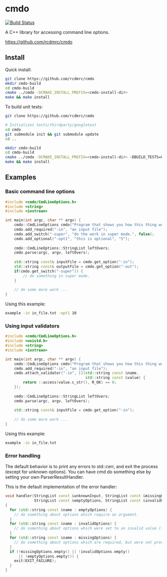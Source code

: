 # cmdo

[![Build Status](https://travis-ci.org/rcdmrc/cmdo.svg?branch=master)](https://travis-ci.org/rcdmrc/cmdo)

A C++ library for accessing command line options.

https://github.com/rcdmrc/cmdo

## Install

Quick install:

```bash
git clone https://github.com/rcdmrc/cmdo
mkdir cmdo-build
cd cmdo-build
cmake ../cmdo -DCMAKE_INSTALL_PREFIX=<cmdo-install-dir>
make && make install
```

To build unit tests:

```bash
git clone https://github.com/rcdmrc/cmdo

# Initializes tests/thirdparty/googletest
cd cmdo
git submodule init && git submodule update
cd ..

mkdir cmdo-build
cd cmdo-build
cmake ../cmdo -DCMAKE_INSTALL_PREFIX=<cmdo-install-dir> -DBUILD_TESTS=ON
make && make install
```

## Examples

### Basic command line options

```c++
#include <cmdo/CmdLineOptions.h>
#include <string>
#include <iostrean>

int main(int argc, char ** argv) {
    cmdo::CmdLineOptions cmdo("Program that shows you how this thing works.");
    cmdo.add_required("-in", "an input file");
    cmdo.add_switch("-super", "do the work in super mode.", false);
    cmdo.add_optional("-opt1", "this is optional", "5");
    
    cmdo::CmdLineOptions::StringList leftOvers;
    cmdo.parse(argc, argv, leftOvers);
    
    std::string const& inputFile = cmdo.get_option("-in");    
    std::string const& outputFile = cmdo.get_option("-out");
    if(cmdo.get_switch("-super")) {
        // do something in super mode.
    }
    
    // do some more work ...
}
```
Using this example:

```bash
example -in in_file.txt -opt1 10
```

### Using input validators

```c++
#include <cmdo/CmdLineOptions.h>
#include <unistd.h>
#include <string>
#include <iostrean>

int main(int argc, char ** argv) {
    cmdo::CmdLineOptions cmdo("Program that shows you how this thing works.");
    cmdo.add_required("-in", "an input file");
    cmdo.attach_validator("-in", [](std::string const &name,
                                    std::string const &value) {
        return ::access(value.c_str(), R_OK) == 0;
    });
    
    cmdo::CmdLineOptions::StringList leftOvers;
    cmdo.parse(argc, argv, leftOvers);
    
    std::string const& inputFile = cmdo.get_option("-in");   
    
    // do some more work ...
}
```
Using this example:

```bash
example -in in_file.txt
```

### Error handling

The default behavior is to print any errors to std::cerr, and exit the process (except for unknown options). You can have cmd do something else by setting your own ParserResultHandler.

This is the default implementation of the error handler:
```c++
void handler(StringList const &unknownInput, StringList const &missingOptions,
             StringList const &emptyOptions, StringList const &invalidOptions)
{
  for (std::string const &name : emptyOptions) {
    // do something about options which require an argument.
  }
  for (std::string const &name : invalidOptions) {
    // do something about options which were set to an invalid value (failed one or more validators).
  }
  for (std::string const &name : missingOptions) {
    // do something about options which are required, but were not provided.
  }
  if (!missingOptions.empty() || !invalidOptions.empty() 
      || !emptyOptions.empty()) {
    exit(EXIT_FAILURE);
  }
}
```
